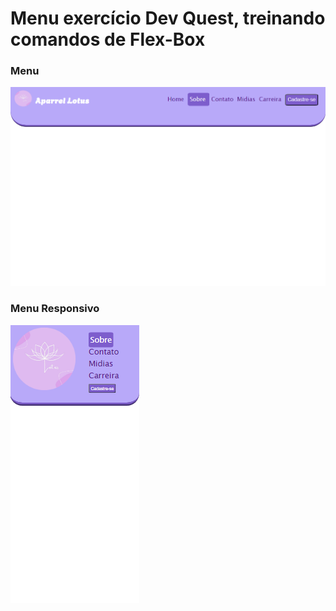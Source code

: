 # Menu exercício Dev Quest, treinando comandos de Flex-Box

### Menu 
![alt text](src/images/menu-lotus.png)

### Menu Responsivo
![alt text](src/images/lotus-responsive.png)
